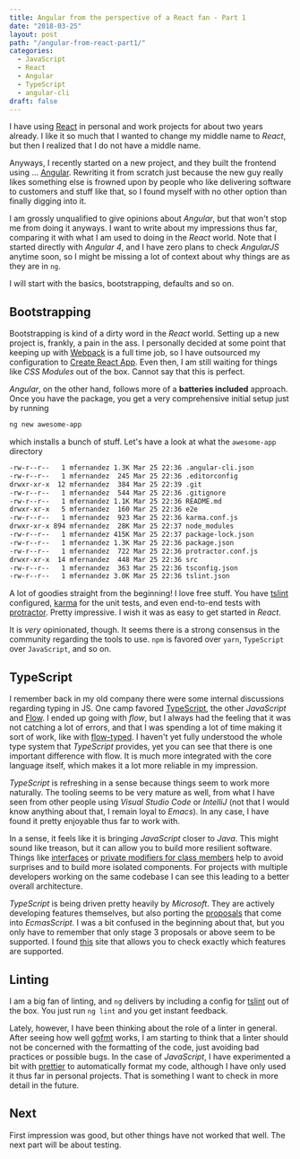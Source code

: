 ```yaml
---
title: Angular from the perspective of a React fan - Part 1
date: "2018-03-25"
layout: post
path: "/angular-from-react-part1/"
categories:
  - JavaScript
  - React
  - Angular
  - TypeScript
  - angular-cli
draft: false
---
```


I have using [React](https://reactjs.org/) in personal and work projects for about two years already. I like it so much that I wanted to change my middle name to _React_, but then I realized that I do not have a middle name.

Anyways, I recently started on a new project, and they built the frontend using ... [Angular](https://angular.io/). Rewriting it from scratch just because the new guy really likes something else is frowned upon by people who like delivering software to customers and stuff like that, so I found myself with no other option than finally digging into it.

I am grossly unqualified to give opinions about _Angular_, but that won't stop me from doing it anyways. I want to write about my impressions thus far, comparing it with what I am used to doing in the _React_ world. Note that I started directly with _Angular 4_, and I have zero plans to check _AngularJS_ anytime soon, so I might be missing a lot of context about why things are as they are in `ng`.

I will start with the basics, bootstrapping, defaults and so on. 

<!--more-->

## Bootstrapping

Bootstrapping is kind of a dirty word in the _React_ world. Setting up a new project is, frankly, a pain in the ass. I personally decided at some point that keeping up with [Webpack](https://webpack.js.org/) is a full time job, so I have outsourced my configuration to [Create React App](https://github.com/facebook/create-react-app). Even then, I am still waiting for things like _CSS Modules_ out of the box. Cannot say that this is perfect.

_Angular_, on the other hand, follows more of a **batteries included** approach. Once you have the package, you get a very comprehensive initial setup just by running

```bash
ng new awesome-app
```

which installs a bunch of stuff. Let's have a look at what the `awesome-app` directory

```bash
-rw-r--r--   1 mfernandez 1.3K Mar 25 22:36 .angular-cli.json
-rw-r--r--   1 mfernandez  245 Mar 25 22:36 .editorconfig
drwxr-xr-x  12 mfernandez  384 Mar 25 22:39 .git
-rw-r--r--   1 mfernandez  544 Mar 25 22:36 .gitignore
-rw-r--r--   1 mfernandez 1.1K Mar 25 22:36 README.md
drwxr-xr-x   5 mfernandez  160 Mar 25 22:36 e2e
-rw-r--r--   1 mfernandez  923 Mar 25 22:36 karma.conf.js
drwxr-xr-x 894 mfernandez  28K Mar 25 22:37 node_modules
-rw-r--r--   1 mfernandez 415K Mar 25 22:37 package-lock.json
-rw-r--r--   1 mfernandez 1.3K Mar 25 22:36 package.json
-rw-r--r--   1 mfernandez  722 Mar 25 22:36 protractor.conf.js
drwxr-xr-x  14 mfernandez  448 Mar 25 22:36 src
-rw-r--r--   1 mfernandez  363 Mar 25 22:36 tsconfig.json
-rw-r--r--   1 mfernandez 3.0K Mar 25 22:36 tslint.json
```

A lot of goodies straight from the beginning! I love free stuff. You have [tslint](https://palantir.github.io/tslint/) configured, [karma](https://karma-runner.github.io/2.0/index.html) for the unit tests, and even end-to-end tests with [protractor](https://www.protractortest.org/#/). Pretty impressive. I wish it was as easy to get started in _React_.

It is _very_ opinionated, though. It seems there is a strong consensus in the community regarding the tools to use. `npm` is favored over `yarn`, `TypeScript` over `JavaScript`, and so on.

## TypeScript

I remember back in my old company there were some internal discussions regarding typing in JS. One camp favored [TypeScript](http://www.typescriptlang.org/), the other _JavaScript_ and [Flow](https://flow.org/). I ended up going with _flow_, but I always had the feeling that it was not catching a lot of errors, and that I was spending a lot of time making it sort of work, like with [flow-typed](https://github.com/flowtype/flow-typed). I haven't yet fully understood the whole type system that _TypeScript_ provides, yet you can see that there is one important difference with flow. It is much more integrated with the core language itself, which makes it a lot more reliable in my impression.

_TypeScript_ is refreshing in a sense because things seem to work more naturally. The tooling seems to be very mature as well, from what I have seen from other people using _Visual Studio Code_ or _IntelliJ_ (not that I would know anything about that, I remain loyal to _Emacs_). In any case, I have found it pretty enjoyable thus far to work with.

In a sense, it feels like it is bringing _JavaScript_ closer to _Java_. This might sound like treason, but it can allow you to build more resilient software. Things like [interfaces](https://www.typescriptlang.org/docs/handbook/interfaces.html) or [private modifiers for class members](https://www.typescriptlang.org/docs/handbook/classes.html#public-private-and-protected-modifiers) help to avoid surprises and to build more isolated components. For projects with multiple developers working on the same codebase I can see this leading to a better overall architecture.

_TypeScript_ is being driven pretty heavily by _Microsoft_. They are actively developing features themselves, but also porting the [proposals](https://github.com/tc39/proposals) that come into _EcmasScript_. I was a bit confused in the beginning about that, but you only have to remember that only stage 3 proposals or above seem to be supported. I found [this](http://kangax.github.io/compat-table/es2016plus/#typescript2_8) site that allows you to check exactly which features are supported. 

## Linting

I am a big fan of linting, and `ng` delivers by including a config for [tslint](https://palantir.github.io/tslint/) out of the box. You just run `ng lint` and you get instant feedback.

Lately, however, I have been thinking about the role of a linter in general. After seeing how well [gofmt](https://golang.org/cmd/gofmt/) works, I am starting to think that a linter should not be concerned with the formatting of the code, just avoiding bad practices or possible bugs. In the case of _JavaScript_, I have experimented a bit with [prettier](https://github.com/prettier/prettier) to automatically format my code, although I have only used it thus far in personal projects. That is something I want to check in more detail in the future.

## Next

First impression was good, but other things have not worked that well. The next part will be about testing.




